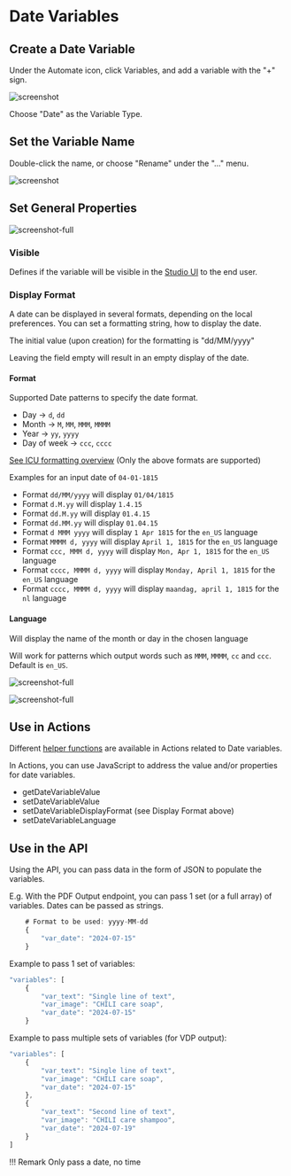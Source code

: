 # Date Variables

## Create a Date Variable

Under the Automate icon, click Variables, and add a variable with the "+" sign.

![screenshot](date0.png)

Choose "Date" as the Variable Type.

## Set the Variable Name

Double-click the name, or choose "Rename" under the "..." menu.

![screenshot](date1.png)

## Set General Properties

![screenshot-full](date2.png)

### Visible

Defines if the variable will be visible in the [Studio UI](/GraFx-Studio/concepts/template-management/#studio-ui) to the end user.

### Display Format

A date can be displayed in several formats, depending on the local preferences. You can set a formatting string, how to display the date.

The initial value (upon creation) for the formatting is "dd/MM/yyyy"

Leaving the field empty will result in an empty display of the date.

#### Format

Supported Date patterns to specify the date format.

- Day -> `d`, `dd`
- Month -> `M`, `MM`, `MMM`, `MMMM`
- Year -> `yy`, `yyyy`
- Day of week -> `ccc`, `cccc`

[See ICU formatting overview](https://unicode-org.github.io/icu/userguide/format_parse/datetime/#date-field-symbol-table) (Only the above formats are supported)

Examples for an input date of `04-01-1815`

- Format `dd/MM/yyyy` will display `01/04/1815`
- Format `d.M.yy` will display `1.4.15`
- Format `dd.M.yy` will display `01.4.15`
- Format `dd.MM.yy` will display `01.04.15`
- Format `d MMM yyyy` will display `1 Apr 1815` for the `en_US` language
- Format `MMMM d, yyyy` will display `April 1, 1815` for the `en_US` language
- Format `ccc, MMM d, yyyy` will display `Mon, Apr 1, 1815` for the `en_US` language
- Format `cccc, MMMM d, yyyy` will display `Monday, April 1, 1815` for the `en_US` language
- Format `cccc, MMMM d, yyyy` will display `maandag, april 1, 1815` for the `nl` language
	
#### Language

Will display the name of the month or day in the chosen language

Will work for patterns which output words such as `MMM`, `MMMM`, `cc` and `ccc`. Default is `en_US`.

![screenshot-full](date3.png)

![screenshot-full](date4.png)

## Use in Actions

Different [helper functions](/GraFx-Studio/concepts/helper-functions/) are available in Actions related to Date variables.

In Actions, you can use JavaScript to address the value and/or properties for date variables.

- getDateVariableValue
- setDateVariableValue
- setDateVariableDisplayFormat (see Display Format above)
- setDateVariableLanguage

## Use in the API

Using the API, you can pass data in the form of JSON to populate the variables.

E.g. With the PDF Output endpoint, you can pass 1 set (or a full array) of variables. Dates can be passed as strings.

``` js
	# Format to be used: yyyy-MM-dd
	{
		"var_date": "2024-07-15"
	}
```

Example to pass 1 set of variables:

``` js
"variables": [
    {
        "var_text": "Single line of text",
        "var_image": "CHILI care soap",
        "var_date": "2024-07-15"
    }
```
Example to pass multiple sets of variables (for VDP output):

``` js
"variables": [
    {
        "var_text": "Single line of text",
        "var_image": "CHILI care soap",
        "var_date": "2024-07-15"
    },
    {
        "var_text": "Second line of text",
        "var_image": "CHILI care shampoo",
        "var_date": "2024-07-19"
    }
]
```

!!! Remark
    Only pass a date, no time
